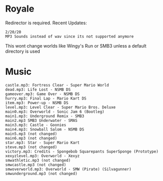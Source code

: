 # Royale
Redirector is required. Recent Updates:
```
2/20/20
MP3 Sounds instead of wav since its not supported anymore
```
This wont change worlds like Wingy's Run or SMB3 unless a default directory is used
# Music
```
castle.mp3: Fortress Clear - Super Mario World
dead.mp3: Life Lost - NSMB DS
gameover.mp3: Game Over - NSMB DS
hurry.mp3: Final Lap - Mario Kart DS
item.mp3: Power-up - NSMB DS
level.mp3: Level Clear - Super Mario Bros. Deluxe
main0.mp3: Overworld - Sonic Jam 6 (Bootleg)
main1.mp3: Underground Remix - SMB3
main2.mp3 SMB3 Underwater - SMAS
main3.mp3: Castle - Goonies
main4.mp3: Snowball Salom - NSMB DS
main5.mp3 (not changed)
main6.mp3 (not changed)
star.mp3: Star - Super Mario Kart
steve.mp3 (not changed)
victory.mp3: Credits - Spongebob Squarepants SuperSponge (Prototype)
xexyzlevel.mp3: Overworld - Xexyz
smwathletic.mp3 (not changed)
smwcastle.mp3 (not changed)
smwoverworld.mp3: Overworld - SMW (Pirate) (Silvagunner)
smwunderground.mp3 (not changed)
```

